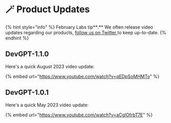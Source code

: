 # 🪄 Product Updates

{% hint style="info" %}
February Labs tip**:** We often release video updates regarding our products, [follow us on Twitter ](https://twitter.com/february\_labs)to keep up-to-date.
{% endhint %}

## DevGPT-1.1.0

Here's a quick August 2023 video update:

{% embed url="https://www.youtube.com/watch?v=qEDpSoMHMTo" %}

## DevGPT-1.0.1

Here's a quick May 2023 video update:

{% embed url="https://www.youtube.com/watch?v=aCglOfrbT7E" %}
